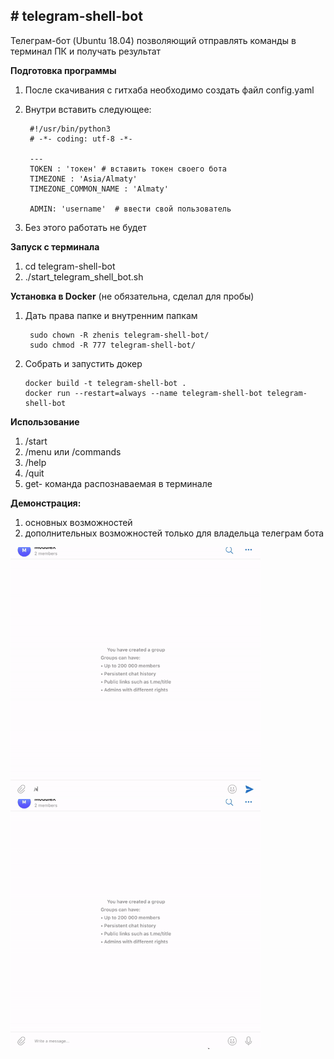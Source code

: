 <h2># telegram-shell-bot</h2>

Телеграм-бот (Ubuntu 18.04) позволяющий отправлять команды в терминал ПК и получать результат

**Подготовка программы**
1. После скачивания с гитхаба необходимо создать файл config.yaml
2. Внутри вставить следующее:
        
        #!/usr/bin/python3
        # -*- coding: utf-8 -*-

        ---
        TOKEN : 'токен' # вставить токен своего бота
        TIMEZONE : 'Asia/Almaty'
        TIMEZONE_COMMON_NAME : 'Almaty'

        ADMIN: 'username'  # ввести свой пользователь
3. Без этого работать не будет

**Запуск с терминала**
1. cd telegram-shell-bot
2. ./start_telegram_shell_bot.sh

**Установка в Docker** (не обязательна, сделал для пробы)
1. Дать права папке и внутренним папкам

        sudo chown -R zhenis telegram-shell-bot/
        sudo chmod -R 777 telegram-shell-bot/

2. Собрать и запустить докер

       docker build -t telegram-shell-bot .
       docker run --restart=always --name telegram-shell-bot telegram-shell-bot

**Использование** 
1. /start
2. /menu или /commands
3. /help
4. /quit
5. get- команда распознаваемая в терминале

**Демонстрация:**
1. основных возможностей <br>
2. дополнительных возможностей только для владельца телеграм бота

<p>
<img class="aligncenter" src="https://github.com/zhenisduissekov/telegram-shell-bot/blob/master/images/overview.gif" title="Демонстрация основных возможностей" width="400" height="400"/></div>
&nbsp;&nbsp;&nbsp;
<img class="aligncenter" src="https://github.com/zhenisduissekov/telegram-shell-bot/blob/master/images/extra.gif"  title="Демонстрация дополнительных возможностей только для владельца телеграм бота" width="400" height="400"/>
</p>
